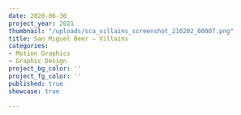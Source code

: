 ```yaml
---
date: 2020-06-30
project_year: 2021
thumbnail: "/uploads/sca_villains_screenshot_210202_00007.png"
title: San Miguel Beer – Villains
categories:
- Motion Graphics
- Graphic Design
project_bg_color: ''
project_fg_color: ''
published: true
showcase: true

---
```

